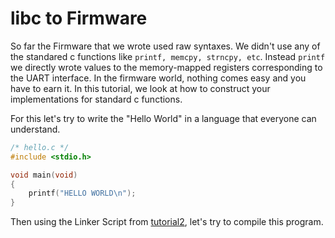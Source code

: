 libc to Firmware
========

So far the Firmware that we wrote used raw syntaxes. We didn't use any of the standared c functions like `printf, memcpy, strncpy, etc`. Instead `printf` we directly wrote values to the memory-mapped registers corresponding to the UART interface. In the firmware world, nothing comes easy and you have to earn it. In this tutorial, we look at how to construct your implementations for standard c functions.

For this let's try to write the "Hello World" in a language that everyone can understand.

```c
/* hello.c */
#include <stdio.h>

void main(void)
{
	printf("HELLO WORLD\n");	
}
```
Then using the Linker Script from [tutorial2](), let's try to compile this program. 